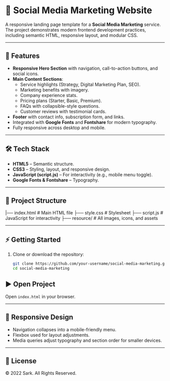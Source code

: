 # 📢 Social Media Marketing Website  

A responsive landing page template for a **Social Media Marketing** service. The project demonstrates modern frontend development practices, including semantic HTML, responsive layout, and modular CSS.  

---

## 🚀 Features  

- **Responsive Hero Section** with navigation, call-to-action buttons, and social icons.  
- **Main Content Sections**:  
  - Service highlights (Strategy, Digital Marketing Plan, SEO).  
  - Marketing benefits with imagery.  
  - Company experience stats.  
  - Pricing plans (Starter, Basic, Premium).  
  - FAQs with collapsible-style questions.  
  - Customer reviews with testimonial cards.  
- **Footer** with contact info, subscription form, and links.  
- Integrated with **Google Fonts** and **Fontshare** for modern typography.  
- Fully responsive across desktop and mobile.  

---

## 🛠️ Tech Stack  

- **HTML5** – Semantic structure.  
- **CSS3** – Styling, layout, and responsive design.  
- **JavaScript (script.js)** – For interactivity (e.g., mobile menu toggle).  
- **Google Fonts & Fontshare** – Typography.  

---

## 📂 Project Structure  

|── index.html # Main HTML file
├── style.css # Stylesheet
├── script.js # JavaScript for interactivity
├── resource/ # All images, icons, and assets


---

## ⚡ Getting Started  

1. Clone or download the repository:  
   ```bash
   git clone https://github.com/your-username/social-media-marketing.git
   cd social-media-marketing

## ▶️ Open Project

Open `index.html` in your browser.

---

## 📱 Responsive Design

- Navigation collapses into a mobile-friendly menu.  
- Flexbox used for layout adjustments.  
- Media queries adjust typography and section order for smaller devices.  

---

## 📝 License  

© 2022 Sark. All Rights Reserved.   

